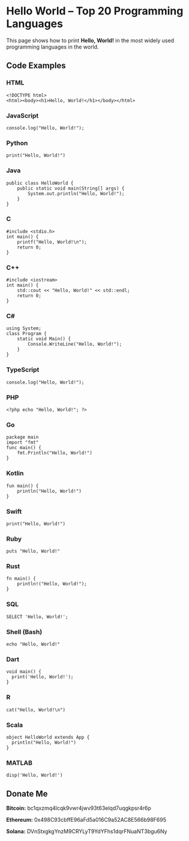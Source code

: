 <!DOCTYPE html>
<html lang="en">
<head>
  <meta charset="UTF-8" />

</head>
<body>

<h1>Hello World – Top 20 Programming Languages</h1>
<p>This page shows how to print <strong>Hello, World!</strong> in the most widely used programming languages in the world.</p>

<h2>Code Examples</h2>

<h3>HTML</h3>
<pre><code>&lt;!DOCTYPE html&gt;
&lt;html&gt;&lt;body&gt;&lt;h1&gt;Hello, World!&lt;/h1&gt;&lt;/body&gt;&lt;/html&gt;
</code></pre>

<h3>JavaScript</h3>
<pre><code>console.log("Hello, World!");</code></pre>

<h3>Python</h3>
<pre><code>print("Hello, World!")</code></pre>

<h3>Java</h3>
<pre><code>public class HelloWorld {
    public static void main(String[] args) {
        System.out.println("Hello, World!");
    }
}
</code></pre>

<h3>C</h3>
<pre><code>#include &lt;stdio.h&gt;
int main() {
    printf("Hello, World!\n");
    return 0;
}
</code></pre>

<h3>C++</h3>
<pre><code>#include &lt;iostream&gt;
int main() {
    std::cout &lt;&lt; "Hello, World!" &lt;&lt; std::endl;
    return 0;
}
</code></pre>

<h3>C#</h3>
<pre><code>using System;
class Program {
    static void Main() {
        Console.WriteLine("Hello, World!");
    }
}
</code></pre>

<h3>TypeScript</h3>
<pre><code>console.log("Hello, World!");</code></pre>

<h3>PHP</h3>
<pre><code>&lt;?php echo "Hello, World!"; ?&gt;</code></pre>

<h3>Go</h3>
<pre><code>package main
import "fmt"
func main() {
    fmt.Println("Hello, World!")
}
</code></pre>

<h3>Kotlin</h3>
<pre><code>fun main() {
    println("Hello, World!")
}
</code></pre>

<h3>Swift</h3>
<pre><code>print("Hello, World!")</code></pre>

<h3>Ruby</h3>
<pre><code>puts "Hello, World!"</code></pre>

<h3>Rust</h3>
<pre><code>fn main() {
    println!("Hello, World!");
}
</code></pre>

<h3>SQL</h3>
<pre><code>SELECT 'Hello, World!';</code></pre>

<h3>Shell (Bash)</h3>
<pre><code>echo "Hello, World!"</code></pre>

<h3>Dart</h3>
<pre><code>void main() {
  print('Hello, World!');
}
</code></pre>

<h3>R</h3>
<pre><code>cat("Hello, World!\n")</code></pre>

<h3>Scala</h3>
<pre><code>object HelloWorld extends App {
  println("Hello, World!")
}
</code></pre>

<h3>MATLAB</h3>
<pre><code>disp('Hello, World!')</code></pre>

<div class="donate-box">
  <h2>Donate Me</h2>
  <p><strong>Bitcoin:</strong> bc1qxzmq4lcqk9vwr4jwv93t63elqd7uqgkpsr4r6p</p>
  <p><strong>Ethereum:</strong> 0x498C93cbffE96aFd5a016C9a52AC8E566b98F695</p>
  <p><strong>Solana:</strong> DVnStxgkgYnzM9CRYLyT9YdYFhs1dqrFNuaNT3bgu6Ny</p>
</div>

</body>
</html>

